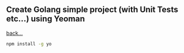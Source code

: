 ## Create Golang simple project (with Unit Tests etc...) using Yeoman

[back...](../../README.md)

```bash
npm install -g yo

```

